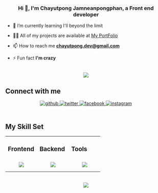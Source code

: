 ### <div align="center">Hi 👋, I'm Chayutpong Jamneanpongphan, a Front end developer</div>  
  

- 🌱 I’m currently learning I'll beyond the limit  
  

- 👨‍💻 All of my projects are available at [My PortFolio](https://chayutpong.dev)  
  

- 📫 How to reach me **chayutpong.dev@gmail.com**  
  

- ⚡ Fun fact **I'm crazy**  
  

<br/>  

<div align="center">
<img src="https://komarev.com/ghpvc/?username=DEATHTINYZ&&style=flat-square" align="center" />
</div>  

## Connect with me  
<div align="center">
<a href="https://github.com/DEATHTINYZ" target="_blank">
<img src=https://img.shields.io/badge/github-%2324292e.svg?&style=for-the-badge&logo=github&logoColor=white alt=github style="margin-bottom: 5px;" />
</a>
<a href="https://twitter.com/DEATHTINVYZ" target="_blank">
<img src=https://img.shields.io/badge/twitter-%2300acee.svg?&style=for-the-badge&logo=twitter&logoColor=white alt=twitter style="margin-bottom: 5px;" />
</a>
<a href="https://www.facebook.com/chayutpong.chumneanpongpun" target="_blank">
<img src=https://img.shields.io/badge/facebook-%232E87FB.svg?&style=for-the-badge&logo=facebook&logoColor=white alt=facebook style="margin-bottom: 5px;" />
</a>
<a href="https://instagram.com/ur.ddream" target="_blank">
<img src=https://img.shields.io/badge/instagram-%23000000.svg?&style=for-the-badge&logo=instagram&logoColor=white alt=instagram style="margin-bottom: 5px;" />
</a>  
</div>  
  

<br/>  

## My Skill Set  
<table><tr><td valign="top" width="33%">



### Frontend  
<div align="center">  
<img style="margin: 10px" src="https://skillicons.dev/icons?i=html,css,sass,js,react,tailwind,materialui&perline=5" />  
</div>

</td><td valign="top" width="33%">



### Backend  
<div align="center">
<img style="margin: 10px"  src="https://skillicons.dev/icons?i=nextjs,mongodb,nodejs,firebase&perline=5" />
</div>

</td><td valign="top" width="33%">



### Tools  
<div align="center">  
<img style="margin: 10px"  src="https://skillicons.dev/icons?i=discord,figma,git,github,ps,pr,stackoverflow,vscode&perline=5" />
</div>

</td></tr></table>  

<br/>  

<div align="center"><img src="https://spotify-github-profile.vercel.app/api/view?uid=32tblxn8p330szhvq5c9xh950&cover_image=true&theme=default&bar_color_cover=true" /></div>

